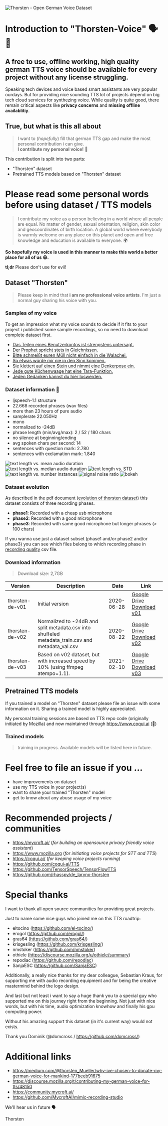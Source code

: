 ![Thorsten - Open German Voice Dataset](./img/ThorstenVoice_Logo_Small.png "Thorsten - Open German Voice Dataset")
# Introduction to "Thorsten-Voice" :speaking_head: :speech_balloon:
## **A free to use, offline working, high quality german TTS voice should be available for every project without any license struggling.**

Speaking tech devices and voice based smart assistants are very popular ourdays. But for providing nice sounding TTS lot of projects depend on big tech cloud services for synthezing voice. While quality is quite good, there remain critical aspects like **privacy concerns** and **missing offline availablitiy**.

## True, but what is this all about
> I want to (*hopefully*) fill that german TTS gap and make the most personal contribution i can give.<br>
**I contribute my personal voice!** :green_heart:

This contribution is split into two parts:
* "Thorsten" dataset
* Pretrained TTS models based on "Thorsten" dataset

# Please read some personal words before using dataset / TTS models
> I contribute my voice as a person believing in a world where all people are equal. No matter of gender, sexual orientation, religion, skin color and geocoordinates of birth location. A global world where everybody is warmly welcome on any place on this planet and open and free knowledge and education is available to everyone. :earth_africa:

**So hopefully my voice is used in this manner to make this world a better place for all of us :smiley:.**

**tl;dr** Please don't use for evil!

## Dataset "Thorsten"
> Please keep in mind that **i am no professional voice artists**. I'm just a normal guy sharing his voice with you.
### Samples of my voice
To get an impression what my voice sounds to decide if it fits to your project i published some sample recordings, so no need to download complete dataset first.

* [Das Teilen eines Benutzerkontos ist strengstens untersagt.](./samples/original_recording/recorded_sample_01.wav )
* [Der Prophet spricht stets in Gleichnissen.](./samples/original_recording/recorded_sample_02.wav )
* [Bitte schmeißt euren Müll nicht einfach in die Walachei.](./samples/original_recording/recorded_sample_03.wav )
* [So etwas würde mir nie in den Sinn kommen.](./samples/original_recording/recorded_sample_04.wav )
* [Sie klettert auf einen Stein und nimmt eine Denkerpose ein.](./samples/original_recording/recorded_sample_05.wav )
* [Jede gute Küchenwaage hat eine Tara-Funktion.](./samples/original_recording/recorded_sample_06.wav )
* [Jeden Gedanken kannst du hier loswerden.](./samples/original_recording/recorded_sample_07.wav )


### Dataset information :microphone:

* ljspeech-1.1 structure
* 22.668 recorded phrases (wav files)
* more than 23 hours of pure audio
* samplerate 22.050Hz
* mono
* normalized to -24dB
* phrase length (min/avg/max): 2 / 52 / 180 chars
* no silence at beginning/ending
* avg spoken chars per second: 14
* sentences with question mark: 2.780
* sentences with exclamation mark: 1.840

![text length vs. mean audio duration](./img/thorsten-de---datasetAnalysis1.png)
![text length vs. median audio duration](./img/thorsten-de---datasetAnalysis2.png)
![text length vs. STD](./img/thorsten-de---datasetAnalysis3.png)
![text length vs. number instances](./img/thorsten-de---datasetAnalysis4.png)
![signal noise ratio](./img/thorsten-de---datasetAnalysis5.png)
![bokeh](./img/thorsten-de---datasetAnalysis6.png)

### Dataset evolution
As described in the pdf document ([evolution of thorsten dataset](./EvolutionOfThorstenDataset.pdf)) this dataset consists of three recording phases.

* **phase1**: Recorded with a cheap usb microphone
* **phase2**: Recorded with a good microphone
* **phase3**: Recorded with same good microphone but longer phrases (> 100 chars)

If you wanna use just a dataset subset (phase1 and/or phase2 and/or phase3) you can see which files belong to which recording phase in [recording quality](./RecordingQuality.csv) csv file.


### Download information
> Download size: 2,7GB

Version | Description | Date | Link
------------ | ------------- | ------------- | -------------
thorsten-de-v01 | Initial version | 2020-06-28 | [Google Drive Download v01](https://drive.google.com/file/d/1yKJM1LAOQpRVojKunD9r8WN_p5KzBxjc/view?usp=sharing)
thorsten-de-v02 | Normalized to -24dB and split metadata.csv into shuffeled metadata_train.csv and metadata_val.csv | 2020-08-22 | [Google Drive Download v02](https://drive.google.com/file/d/1mGWfG0s2V2TEg-AI2m85tze1m4pyeM7b/view?usp=sharing)
thorsten-de-v03 | Based on v02 dataset, but with increased speed by 10% (using ffmpeg atempo=1.1). | 2021-02-10 | [Google Drive Download v03](https://drive.google.com/file/d/134_UramfCRoAxRrOnhbPJ2YHHTwxRtr-/view?usp=sharing)


## Pretrained TTS models
If you trained a model on "Thorsten" dataset please file an issue with some information on it. Sharing a trained model is highly appreciated.

My personal training sessions are based on TTS repo code (originally initiated by Mozilla) and now maintained through https://www.coqui.ai (:frog:)

### Trained models
> training in progress. Available models will be listed here in future.

# Feel free to file an issue if you ...
* have improvements on dataset
* use my TTS voice in your project(s)
* want to share your trained "Thorsten" model
* get to know about any abuse usage of my voice

# Recommended projects / communities
* https://mycroft.ai/ (*for building an opensource privacy friendly voice assistant*)
* https://www.mozilla.org (*for initiating voice projects for STT and TTS*)
* https://coqui.ai/ (*for keeping voice projects running*)
* https://github.com/coqui-ai/TTS
* https://github.com/TensorSpeech/TensorFlowTTS
* https://github.com/rhasspy/de_larynx-thorsten

# Special thanks
I want to thank all open source communities for providing great projects.

Just to name some nice guys who joined me on this TTS roadtrip:

* eltocino (https://github.com/el-tocino/)
* erogol (https://github.com/erogol/)
* gras64 (https://github.com/gras64/)
* krisgesling (https://github.com/krisgesling/)
* nmstoker (https://github.com/nmstoker)
* othiele (https://discourse.mozilla.org/u/othiele/summary)
* repodiac (https://github.com/repodiac)
* SanjaESC (https://github.com/SanjaESC)

Additionally, a really nice thanks for my dear colleague, Sebastian Kraus, for supporting me with audio recording equipment and for being the creative mastermind behind the logo design.

And last but not least i want to say a huge thank you to a special guy who supported me on this journey right from the beginning. Not just with nice words, but with his time, audio optimization knowhow and finally his gpu computing power. 

Without his amazing support this dataset (in it's current way) would not exists.

Thank you Dominik (@domcross / https://github.com/domcross/)

# Additional links
* https://medium.com/@thorsten_Mueller/why-ive-chosen-to-donate-my-german-voice-for-mankind-177beeb91675
* https://discourse.mozilla.org/t/contributing-my-german-voice-for-tts/48150
* https://community.mycroft.ai/
* https://github.com/MycroftAI/mimic-recording-studio

We'll hear us in future :speaking_head:

Thorsten
